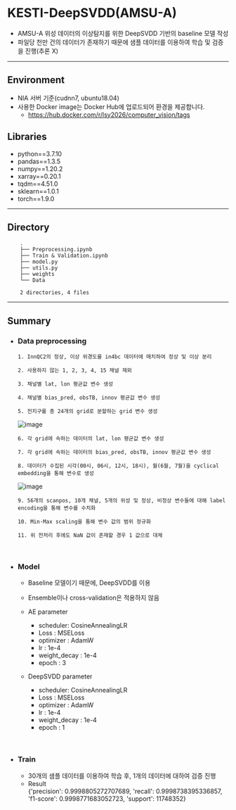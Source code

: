 # KESTI-DeepSVDD(AMSU-A)

+ AMSU-A 위성 데이터의 이상탐지를 위한 DeepSVDD 기반의 baseline 모델 작성
+ 파일당 천만 건의 데이터가 존재하기 때문에 샘플 데이터를 이용하여 학습 및 검증을 진행(추론 X)

---- 

## Environment 
+ NIA 서버 기준(cudnn7, ubuntu18.04)
+ 사용한 Docker image는 Docker Hub에 업로드되어 환경을 제공합니다.
  + https://hub.docker.com/r/lsy2026/computer_vision/tags
  
## Libraries
  + python==3.7.10
  + pandas==1.3.5
  + numpy==1.20.2
  + xarray==0.20.1
  + tqdm==4.51.0
  + sklearn==1.0.1
  + torch==1.9.0
  
----

## Directory
        .
        ├── Preprocessing.ipynb
        ├── Train & Validation.ipynb
        ├── model.py
        ├── utils.py
        ├── weights
        └── Data

        2 directories, 4 files
----

## Summary
+ ### Data preprocessing

      1. InnQC2의 정상, 이상 위경도를 in4bc 데이터에 매치하여 정상 및 이상 분리
      
      2. 사용하지 않는 1, 2, 3, 4, 15 채널 제외
      
      3. 채널별 lat, lon 평균값 변수 생성
      
      4. 채널별 bias_pred, obsTB, innov 평균값 변수 생성
      
      5. 전지구를 총 24개의 grid로 분할하는 grid 변수 생성

    ![image](https://user-images.githubusercontent.com/30611947/191458165-63fd7194-5b71-4333-96f7-f1ddca693722.png)

      6. 각 grid에 속하는 데이터의 lat, lon 평균값 변수 생성
      
      7. 각 grid에 속하는 데이터의 bias_pred, obsTB, innov 평균값 변수 생성
      
      8. 데이터가 수집된 시각(00시, 06시, 12시, 18시), 월(6월, 7월)을 cyclical embedding을 통해 변수로 생성

    ![image](https://user-images.githubusercontent.com/30611947/187855556-a5fb2d77-cb60-48cf-8b06-e198ca141365.png)

      9. 56개의 scanpos, 10개 채널, 5개의 위성 및 정상, 비정상 변수들에 대해 label encoding을 통해 변수를 수치화
      
      10. Min-Max scaling을 통해 변수 값의 범위 정규화
      
      11. 위 전처리 후에도 NaN 값이 존재할 경우 1 값으로 대체
    
</br>

+ ### Model    
    + Baseline 모델이기 때문에, DeepSVDD를 이용
    + Ensemble이나 cross-validation은 적용하지 않음
    
    + AE parameter
        + scheduler: CosineAnnealingLR
        + Loss : MSELoss   
        + optimizer : AdamW 
        + lr : 1e-4
        + weight_decay : 1e-4     
        + epoch : 3
        
    + DeepSVDD parameter
        + scheduler: CosineAnnealingLR
        + Loss : MSELoss   
        + optimizer : AdamW 
        + lr : 1e-4
        + weight_decay : 1e-4    
        + epoch : 1
</br>

+ ### Train  
 
    + 30개의 샘플 데이터를 이용하여 학습 후, 1개의 데이터에 대하여 검증 진행
    + Result  
      {'precision': 0.9998805272707689,
       'recall': 0.9998738395336857,
       'f1-score': 0.9998771683052723,
       'support': 11748352}

     


